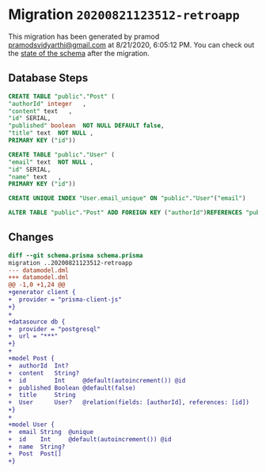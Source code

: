 # Migration `20200821123512-retroapp`

This migration has been generated by pramod <pramodsvidyarthi@gmail.com> at 8/21/2020, 6:05:12 PM.
You can check out the [state of the schema](./schema.prisma) after the migration.

## Database Steps

```sql
CREATE TABLE "public"."Post" (
"authorId" integer   ,
"content" text   ,
"id" SERIAL,
"published" boolean  NOT NULL DEFAULT false,
"title" text  NOT NULL ,
PRIMARY KEY ("id"))

CREATE TABLE "public"."User" (
"email" text  NOT NULL ,
"id" SERIAL,
"name" text   ,
PRIMARY KEY ("id"))

CREATE UNIQUE INDEX "User.email_unique" ON "public"."User"("email")

ALTER TABLE "public"."Post" ADD FOREIGN KEY ("authorId")REFERENCES "public"."User"("id") ON DELETE SET NULL ON UPDATE CASCADE
```

## Changes

```diff
diff --git schema.prisma schema.prisma
migration ..20200821123512-retroapp
--- datamodel.dml
+++ datamodel.dml
@@ -1,0 +1,24 @@
+generator client {
+  provider = "prisma-client-js"
+}
+
+datasource db {
+  provider = "postgresql"
+  url = "***"
+}
+
+model Post {
+  authorId  Int?
+  content   String?
+  id        Int     @default(autoincrement()) @id
+  published Boolean @default(false)
+  title     String
+  User      User?   @relation(fields: [authorId], references: [id])
+}
+
+model User {
+  email String  @unique
+  id    Int     @default(autoincrement()) @id
+  name  String?
+  Post  Post[]
+}
```


